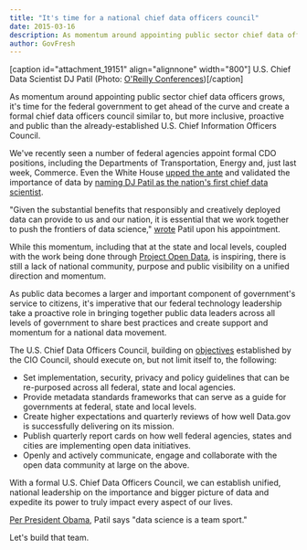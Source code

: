 ```yaml
---
title: "It's time for a national chief data officers council"
date: 2015-03-16
description: As momentum around appointing public sector chief data officers grows, it’s time for the federal government to get ahead of the curve and create a formal chief data officers council similar to, but more inclusive, proactive and public than the already-established U.S. Chief Information Officers Council.
author: GovFresh
---
```


[caption id="attachment_19151" align="alignnone" width="800"] U.S. Chief Data Scientist DJ Patil  (Photo: <a href="https://www.flickr.com/photos/oreillyconf/16583022141">O'Reilly Conferences</a>)[/caption]

As momentum around appointing public sector chief data officers grows, it's time for the federal government to get ahead of the curve and create a formal chief data officers council similar to, but more inclusive, proactive and public than the already-established U.S. Chief Information Officers Council.

We've recently seen a number of federal agencies appoint formal CDO positions, including the Departments of Transportation, Energy and, just last week, Commerce. Even the White House <a href="https://www.youtube.com/watch?v=dKHz9LbgRmo&amp;feature=youtu.be">upped the ante</a> and validated the importance of data by <a href="https://www.whitehouse.gov/blog/2015/02/18/white-house-names-dr-dj-patil-first-us-chief-data-scientist">naming DJ Patil as the nation's first chief data scientist</a>.

"Given the substantial benefits that responsibly and creatively deployed data can provide to us and our nation, it is essential that we work together to push the frontiers of data science," <a href="https://www.whitehouse.gov/blog/2015/02/19/memo-us-chief-data-scientist-dr-dj-patil-unleashing-power-data-serve-american-people">wrote</a> Patil upon his appointment.

While this momentum, including that at the state and local levels, coupled with the work being done through <a href="https://project-open-data.cio.gov/">Project Open Data</a>, is inspiring, there is still a lack of national community, purpose and public visibility on a unified direction and momentum.

As public data becomes a larger and important component of government's service to citizens, it's imperative that our federal technology leadership take a proactive role in bringing together public data leaders across all levels of government to share best practices and create support and momentum for a national data movement.

The U.S. Chief Data Officers Council, building on <a href="https://cio.gov/about/">objectives</a> established by the CIO Council, should execute on, but not limit itself to, the following:

<ul>
	<li>Set implementation, security, privacy and policy guidelines that can be re-purposed across all federal, state and local agencies.</li>
	<li>Provide metadata standards frameworks that can serve as a guide for governments at federal, state and local levels.</li>
	<li>Create higher expectations and quarterly reviews of how well Data.gov is successfully delivering on its mission.</li>
	<li>Publish quarterly report cards on how well federal agencies, states and cities are implementing open data initiatives.</li>
	<li>Openly and actively communicate, engage and collaborate with the open data community at large on the above.</li>
</ul>

With a formal U.S. Chief Data Officers Council, we can establish unified, national leadership on the importance and bigger picture of data and expedite its power to truly impact every aspect of our lives.

<a href="https://www.youtube.com/watch?v=dKHz9LbgRmo&amp;feature=youtu.be">Per President Obama</a>, Patil says "data science is a team sport." 

Let's build that team.
